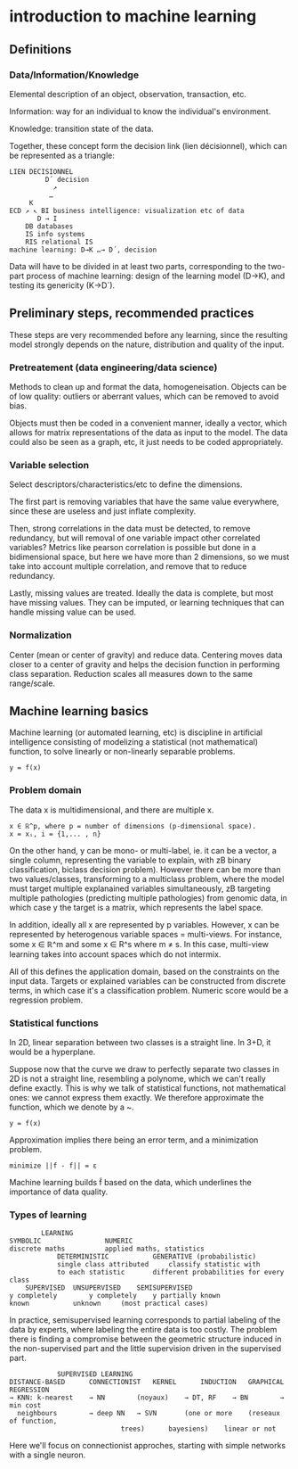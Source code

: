 # introduction to machine learning

## Definitions

### Data/Information/Knowledge

Elemental description of an object, observation, transaction, etc.

Information: way for an individual to know the individual's environment.

Knowledge: transition state of the data.

Together, these concept form the decision link (lien décisionnel),
which can be represented as a triangle:

	LIEN DECISIONNEL
		     D´ decision
	           ↗
	          …
		 K
	ECD	↗ ↖	BI business intelligence: visualization etc of data
	       D → I
	    DB databases
	    IS info systems
	    RIS relational IS
	machine learning: D→K …→ D´, decision

Data will have to be divided in at least two parts,
corresponding to the two-part process of machine learning:
design of the learning model (D→K),
and testing its genericity (K→D´).


## Preliminary steps, recommended practices

These steps are very recommended before any learning,
since the resulting model strongly depends on the nature,
distribution and quality of the input.


### Pretreatement (data engineering/data science)

Methods to clean up and format the data,
homogeneisation.
Objects can be of low quality: outliers or aberrant values,
which can be removed to avoid bias.

Objects must then be coded in a convenient manner,
ideally a vector, which allows for matrix representations of the data
as input to the model.
The data could also be seen as a graph, etc,
it just needs to be coded appropriately.


### Variable selection

Select descriptors/characteristics/etc to define the dimensions.

The first part is removing variables that have the same value everywhere,
since these are useless and just inflate complexity.

Then, strong correlations in the data must be detected,
to remove redundancy,
but will removal of one variable impact other correlated variables?
Metrics like pearson correlation is possible but done in a bidimensional space,
but here we have more than 2 dimensions,
so we must take into account multiple correlation,
and remove that to reduce redundancy.

Lastly, missing values are treated.
Ideally the data is complete, but most have missing values.
They can be imputed, or learning techniques that can handle missing value can be used.


### Normalization

Center (mean or center of gravity) and reduce data.
Centering moves data closer to a center of gravity
and helps the decision function in performing class separation.
Reduction scales all measures down to the same range/scale.


## Machine learning basics

Machine learning (or automated learning, etc) is discipline in artificial intelligence
consisting of modelizing a statistical (not mathematical) function,
to solve linearly or non-linearly separable problems.

	y = f(x)


### Problem domain

The data x is multidimensional,
and there are multiple x.

	x ∈ ℝ^p, where p = number of dimensions (p-dimensional space).
	x = xᵢ, i = {1,... , n}

On the other hand, y can be mono- or multi-label,
ie. it can be a vector, a single column,
representing the variable to explain,
with zB binary classification, biclass decision problem).
However there can be more than two values/classes,
transforming to a multiclass problem,
where the model must target multiple explanained variables simultaneously,
zB targeting multiple pathologies (predicting multiple pathologies) from genomic data,
in which case y the target is a matrix,
which represents the label space.

In addition, ideally all x are represented by p variables.
However, x can be represented by heterogenous variable spaces = multi-views.
For instance, some x ∈ ℝ^m and some x ∈ R^s where m ≠ s.
In this case, multi-view learning takes into account spaces which do not intermix.

All of this defines the application domain,
based on the constraints on the input data.
Targets or explained variables can be constructed from discrete terms,
in which case it's a classification problem.
Numeric score would be a regression problem.


### Statistical functions

In 2D, linear separation between two classes is a straight line.
In 3+D, it would be a hyperplane.

Suppose now that the curve we draw to perfectly separate two classes in 2D
is not a straight line, resembling a polynome,
which we can't really define exactly.
This is why we talk of statistical functions, not mathematical ones:
we cannot express them exactly.
We therefore approximate the function,
which we denote by a ~.

	y = f̃(x)

Approximation implies there being an error term,
and a minimization problem.

	minimize ||f - f̃|| = ε

Machine learning builds f̃ based on the data,
which underlines the importance of data quality.


### Types of learning

			LEARNING
	SYMBOLIC				NUMERIC
	discrete maths			applied maths, statistics
				DETERMINISTIC			GENERATIVE (probabilistic)
				single class attributed		classify statistic with
				to each statistic		different probabilities for every class
		SUPERVISED	UNSUPERVISED	SEMISUPERVISED
	y completely		y completely	y partially known
	known			unknown		(most practical cases)

In practice, semisupervised learning corresponds
to partial labeling of the data by experts,
where labeling the entire data is too costly.
The problem there is finding a compromise between the geometric structure
induced in the non-supervised part
and the little supervision driven in the supervised part.

				SUPERVISED LEARNING
	DISTANCE-BASED		CONNECTIONIST	KERNEL		INDUCTION	GRAPHICAL	REGRESSION
	→ KNN: k-nearest	→ NN		(noyaux)	→ DT, RF	→ BN		→ min cost
	  neighbours		→ deep NN	→ SVN		(one or more	(reseaux       of function,
	  							trees)		bayesiens)    linear or not
Here we'll focus on connectionist approches,
starting with simple networks with a single neuron.

